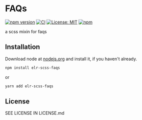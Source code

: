 # FAQs

[![npm version](http://img.shields.io/npm/v/elr-scss-faqs.svg)](https://www.npmjs.org/package/elr-scss-faqs)
[![CI](https://github.com/Beth3346/elr-scss-faqs/actions/workflows/node.js.yml/badge.svg)](https://github.com/Beth3346/elr-scss-faqs/actions/workflows/node.js.yml)
[![License: MIT](https://img.shields.io/badge/License-MIT-yellow.svg)](https://opensource.org/licenses/MIT)
[![npm](https://img.shields.io/npm/dm/elr-scss-faqs.svg?style=flat)](https://npmjs.com/package/elr-scss-faqs)

a scss mixin for faqs

## Installation

Download node at [nodejs.org](http://nodejs.org) and install it, if you haven't already.

```sh
npm install elr-scss-faqs
```

or

```sh
yarn add elr-scss-faqs
```

## License

SEE LICENSE IN LICENSE.md

